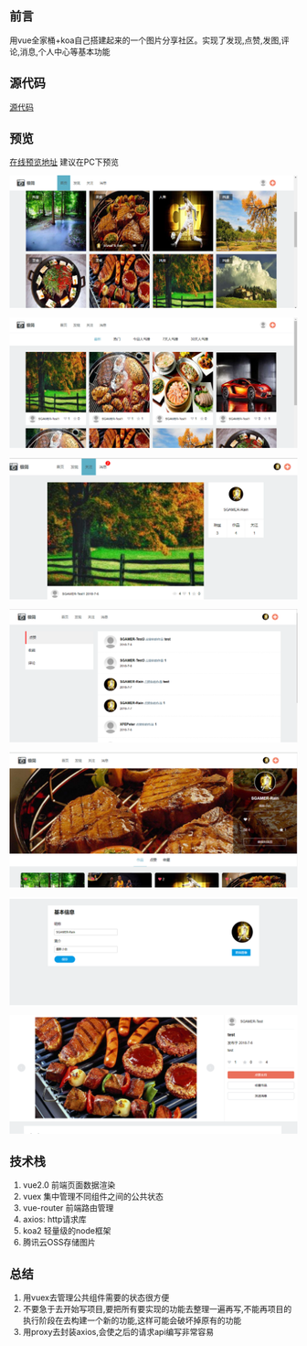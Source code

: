 ## 前言

用vue全家桶+koa自己搭建起来的一个图片分享社区。实现了发现,点赞,发图,评论,消息,个人中心等基本功能

## 源代码

[源代码]((https://github.com/SGAMERyu/vue-minimalist))

## 预览

[在线预览地址](http://139.199.230.46:3000/#/) 建议在PC下预览

![](./img/1.png)

![](./img/2.png)

![](./img/3.png)

![](./img/4.png)

![](./img/5.png)

![](./img/6.png)

![](./img/7.png)

## 技术栈

1. vue2.0 前端页面数据渲染
2. vuex 集中管理不同组件之间的公共状态
3. vue-router 前端路由管理
4. axios: http请求库
5. koa2 轻量级的node框架
6. 腾讯云OSS存储图片


## 总结

1. 用vuex去管理公共组件需要的状态很方便
2. 不要急于去开始写项目,要把所有要实现的功能去整理一遍再写,不能再项目的执行阶段在去构建一个新的功能,这样可能会破坏掉原有的功能
3. 用proxy去封装axios,会使之后的请求api编写非常容易



